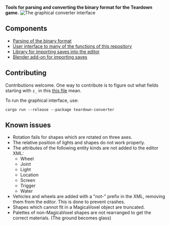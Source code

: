**Tools for parsing and converting the binary format for the Teardown game.**
![The graphical converter interface](https://user-images.githubusercontent.com/7348146/112862805-710c2100-90b6-11eb-8b4f-26c28c606711.png)

## Components
* [Parsing of the binary format](bin-format)
* [User interface to many of the functions of this repository](user-interface)
* [Library for importing saves into the editor](editor-format)
* [Blender add-on for importing saves](blender)

## Contributing
Contributions welcome. One way to contribute is to figure out what fields starting with `z_` in this [this file](bin-format/src/format.rs) mean.

To run the graphical interface, use:

    cargo run --release --package teardown-converter

## Known issues
* Rotation fails for shapes which are rotated on three axes.
* The relative position of lights and shapes do not work properly.
* The attributes of the following entity kinds are not added to the editor XML:
  * Wheel
  * Joint
  * Light
  * Location
  * Screen
  * Trigger
  * Water
* Vehicles and wheels are added with a "not-" prefix in the XML, removing them from the editor. This is done to prevent crashes.
* Shapes which cannot fit in a MagicaVoxel object are truncated.
* Palettes of non-MagicaVoxel shapes are not rearranged to get the correct materials. (The ground becomes glass)

